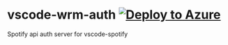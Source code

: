 # vscode-wrm-auth [![Deploy to Azure](http://azuredeploy.net/deploybutton.png)](https://azuredeploy.net/)
Spotify api auth server for vscode-spotify
